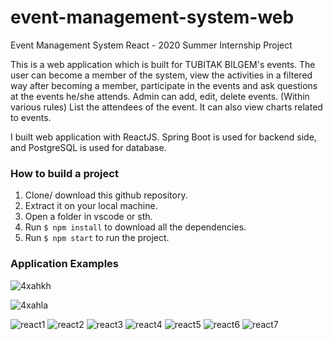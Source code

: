 # event-management-system-web
Event Management System React - 2020 Summer Internship Project

This is a web application which is built for TUBITAK BILGEM's events. The user can become a member of the system, view the activities in a filtered way after becoming a member, participate in the events and ask questions at the events he/she attends. Admin can add, edit, delete events. (Within various rules) List the attendees of the event. It can also view charts related to events. 

I built web application with ReactJS. Spring Boot is used for backend side, and PostgreSQL is used for database.

### How to build a project

1. Clone/ download this github repository.
2. Extract it on your local machine.
3. Open a folder in vscode or sth.
4. Run `$ npm install`  to download all the dependencies.
5. Run `$ npm start` to run the project.

### Application Examples


![4xahkh](https://user-images.githubusercontent.com/72974967/107343244-35030980-6ad2-11eb-9de4-33895e836d2f.gif)


![4xahla](https://user-images.githubusercontent.com/72974967/107343257-37656380-6ad2-11eb-8afc-55bb1a0a1d45.gif)




![react1](https://user-images.githubusercontent.com/72974967/107343196-2a487480-6ad2-11eb-9f1a-a0925ba474b1.png)
![react2](https://user-images.githubusercontent.com/72974967/107343199-2b79a180-6ad2-11eb-816a-d79187126549.png)
![react3](https://user-images.githubusercontent.com/72974967/107343203-2c123800-6ad2-11eb-9fe8-9c42716ae7f3.png)
![react4](https://user-images.githubusercontent.com/72974967/107343209-2d436500-6ad2-11eb-911a-99677885b0d6.png)
![react5](https://user-images.githubusercontent.com/72974967/107343215-2ddbfb80-6ad2-11eb-9a86-aea0f55c1178.png)
![react6](https://user-images.githubusercontent.com/72974967/107343217-2f0d2880-6ad2-11eb-8ed1-b2c8aee555b9.png)
![react7](https://user-images.githubusercontent.com/72974967/107343224-2fa5bf00-6ad2-11eb-9095-a7fbbdda2b85.png)
